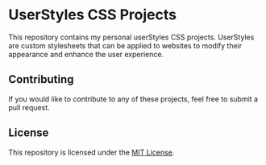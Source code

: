 # UserStyles CSS Projects

This repository contains my personal userStyles CSS projects. UserStyles are custom stylesheets that can be applied to websites to modify their appearance and enhance the user experience.

## Contributing

If you would like to contribute to any of these projects, feel free to submit a pull request.

## License

This repository is licensed under the [MIT License](LICENSE).
